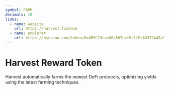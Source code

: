 ```yaml
---
symbol: FARM
decimals: 18
links:
  - name: website
    url: https://harvest.finance
  - name: explorer
    url: https://bscscan.com/token/0x4B5C23cac08a567ecf0c1fFcA8372A45a5D33743
---
```


# Harvest Reward Token

Harvest automatically farms the newest DeFi protocols, optimizing yields using the latest farming techniques.
